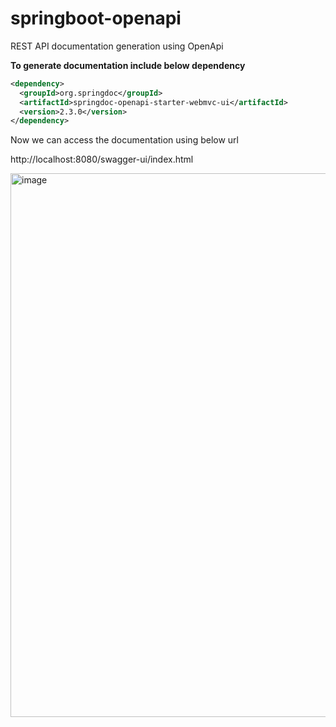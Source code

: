 # springboot-openapi
REST API documentation generation using OpenApi

**To generate documentation include below dependency**

```xml
<dependency>
  <groupId>org.springdoc</groupId>
  <artifactId>springdoc-openapi-starter-webmvc-ui</artifactId>
  <version>2.3.0</version>
</dependency>
```

Now we can access the documentation using below url

http://localhost:8080/swagger-ui/index.html

<img width="870" alt="image" src="https://github.com/user-attachments/assets/623163de-1e68-441e-b2ca-285fa3cbb6e8" />

